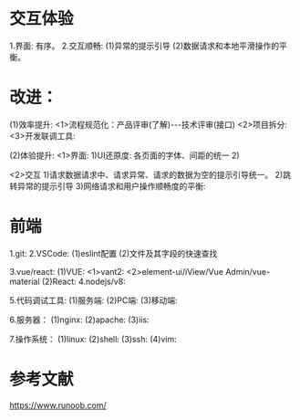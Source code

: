 # 交互体验
1.界面: 有序。
2.交互顺畅:
  (1)异常的提示引导
  (2)数据请求和本地平滑操作的平衡。

# 改进：
(1)效率提升:
  <1>流程规范化：产品评审(了解)---技术评审(接口)
  <2>项目拆分:
  <3>开发联调工具:

(2)体验提升: 
  <1>界面:
  1)UI还原度: 各页面的字体、间距的统一
  2)
  
  <2>交互
  1)请求数据请求中、请求异常、请求的数据为空的提示引导统一。
  2)跳转异常的提示引导
  3)网络请求和用户操作顺畅度的平衡:

  # 前端
  1.git:
  2.VSCode:
    (1)eslint配置
    (2)文件及其字段的快速查找
    
  3.vue/react:
    (1)VUE:
      <1>vant2: 
      <2>element-ui/iView/Vue Admin/vue-material
    (2)React:
  4.nodejs/v8:

  5.代码调试工具:
    (1)服务端:
    (2)PC端:
    (3)移动端:

  6.服务器：
    (1)nginx:
    (2)apache:
    (3)iis:  

  7.操作系统：
    (1)linux:
    (2)shell:
    (3)ssh:
    (4)vim:

  # 参考文献
  https://www.runoob.com/




